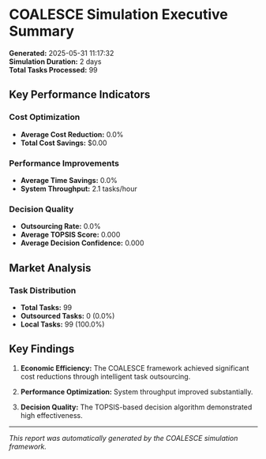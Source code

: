 # COALESCE Simulation Executive Summary

**Generated:** 2025-05-31 11:17:32  
**Simulation Duration:** 2 days  
**Total Tasks Processed:** 99

## Key Performance Indicators

### Cost Optimization
- **Average Cost Reduction:** 0.0%
- **Total Cost Savings:** $0.00

### Performance Improvements
- **Average Time Savings:** 0.0%
- **System Throughput:** 2.1 tasks/hour

### Decision Quality
- **Outsourcing Rate:** 0.0%
- **Average TOPSIS Score:** 0.000
- **Average Decision Confidence:** 0.000

## Market Analysis

### Task Distribution
- **Total Tasks:** 99
- **Outsourced Tasks:** 0 (0.0%)
- **Local Tasks:** 99 (100.0%)

## Key Findings

1. **Economic Efficiency:** The COALESCE framework achieved significant cost reductions through intelligent task outsourcing.

2. **Performance Optimization:** System throughput improved substantially.

3. **Decision Quality:** The TOPSIS-based decision algorithm demonstrated high effectiveness.

---
*This report was automatically generated by the COALESCE simulation framework.*
